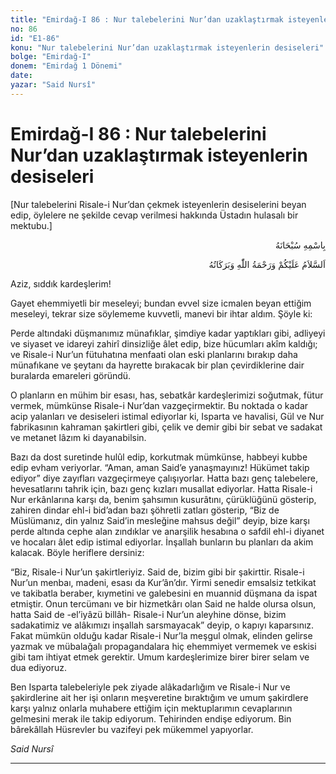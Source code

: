 ```yaml
---
title: "Emirdağ-I 86 : Nur talebelerini Nur’dan uzaklaştırmak isteyenlerin desiseleri"
no: 86
id: "E1-86"
konu: "Nur talebelerini Nur’dan uzaklaştırmak isteyenlerin desiseleri"
bolge: "Emirdağ-I"
donem: "Emirdağ 1 Dönemi"
date: 
yazar: "Said Nursî"
---
```


# Emirdağ-I 86 : Nur talebelerini Nur’dan uzaklaştırmak isteyenlerin desiseleri

[Nur talebelerini Risale-i Nur’dan çekmek isteyenlerin desiselerini beyan edip, öylelere ne şekilde cevap verilmesi hakkında Üstadın hulasalı bir mektubu.]

<p class="arabic" dir="rtl" title="Meal: “Her türlü noksan sıfatlardan yüce olan Allah’ın adıyla.”">بِاسْمِهِ سُبْحَانَهُ</p>

<p class="arabic" dir="rtl" title="Meal: “Allah’ın selâmı, rahmeti ve bereketleri, üzerinize olsun.”">اَلسَّلاَمُ عَلَيْكُمْ وَرَحْمَةُ اللّٰهِ وَبَرَكَاتُهُ</p>

Aziz, sıddık kardeşlerim!

Gayet ehemmiyetli bir meseleyi; bundan evvel size icmalen beyan ettiğim meseleyi, tekrar size söylememe kuvvetli, manevi bir ihtar aldım. Şöyle ki:

Perde altındaki düşmanımız münafıklar, şimdiye kadar yaptıkları gibi, adliyeyi ve siyaset ve idareyi zahirî dinsizliğe âlet edip, bize hücumları akîm kaldığı; ve Risale-i Nur’un fütuhatına menfaati olan eski planlarını bırakıp daha münafıkane ve şeytanı da hayrette bırakacak bir plan çevirdiklerine dair buralarda emareleri göründü.

O planların en mühim bir esası, has, sebatkâr kardeşlerimizi soğutmak, fütur vermek, mümkünse Risale-i Nur’dan vazgeçirmektir. Bu noktada o kadar acip yalanları ve desiseleri istimal ediyorlar ki, Isparta ve havalisi, Gül ve Nur fabrikasının kahraman şakirtleri gibi, çelik ve demir gibi bir sebat ve sadakat ve metanet lâzım ki dayanabilsin.

Bazı da dost suretinde hulûl edip, korkutmak mümkünse, habbeyi kubbe edip evham veriyorlar. “Aman, aman Said’e yanaşmayınız! Hükümet takip ediyor” diye zayıfları vazgeçirmeye çalışıyorlar. Hatta bazı genç talebelere, hevesatlarını tahrik için, bazı genç kızları musallat ediyorlar. Hatta Risale-i Nur erkânlarına karşı da, benim şahsımın kusurâtını, çürüklüğünü gösterip, zahiren dindar ehl-i bid’adan bazı şöhretli zatları gösterip, “Biz de Müslümanız, din yalnız Said’in mesleğine mahsus değil” deyip, bize karşı perde altında cephe alan zındıklar ve anarşilik hesabına o safdil ehl-i diyanet ve hocaları âlet edip istimal ediyorlar. İnşallah bunların bu planları da akim kalacak. Böyle heriflere dersiniz:

“Biz, Risale-i Nur’un şakirtleriyiz. Said de, bizim gibi bir şakirttir. Risale-i Nur’un menbaı, madeni, esası da Kur’ân’dır. Yirmi senedir emsalsiz tetkikat ve takibatla beraber, kıymetini ve galebesini en muannid düşmana da ispat etmiştir. Onun tercümanı ve bir hizmetkârı olan Said ne halde olursa olsun, hatta Said de -el’iyâzü billâh- Risale-i Nur’un aleyhine dönse, bizim sadakatimiz ve alâkımızı inşallah sarsmayacak” deyip, o kapıyı kaparsınız. Fakat mümkün olduğu kadar Risale-i Nur’la meşgul olmak, elinden gelirse yazmak ve mübalağalı propagandalara hiç ehemmiyet vermemek ve eskisi gibi tam ihtiyat etmek gerektir. Umum kardeşlerimize birer birer selam ve dua ediyoruz.

Ben Isparta talebeleriyle pek ziyade alâkadarlığım ve Risale-i Nur ve şakirdlerine ait her işi onların meşveretine bıraktığım ve umum şakirdlere karşı yalnız onlarla muhabere ettiğim için mektuplarımın cevaplarının gelmesini merak ile takip ediyorum. Tehirinden endişe ediyorum. Bin bârekâllah Hüsrevler bu vazifeyi pek mükemmel yapıyorlar.

*Said Nursî*

***
